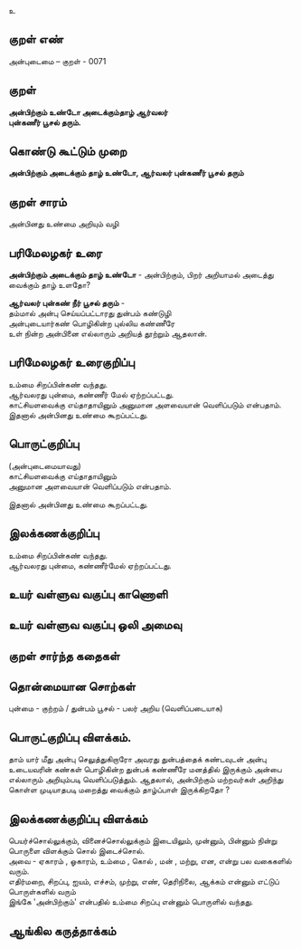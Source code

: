 உ

## குறள் எண் 

அன்புடைமை – குறள் - 0071  

## குறள் 

**அன்பிற்கும் உண்டோ அடைக்கும்தாழ் ஆர்வலர்  
புன்கணீர் பூசல் தரும்.** 

## கொண்டு கூட்டும் முறை

**அன்பிற்கும் அடைக்கும் தாழ் உண்டோ, ஆர்வலர் புன்கணீர் பூசல் தரும்**  

## குறள் சாரம் 

அன்பினது உண்மை அறியும் வழி   

## பரிமேலழகர் உரை

**அன்பிற்கும் அடைக்கும் தாழ் உண்டோ** - அன்பிற்கும், பிறர் அறியாமல் அடைத்து வைக்கும் தாழ் உளதோ?  

**ஆர்வலர் புன்கண் நீர் பூசல் தரும்** -  
தம்மால் அன்பு செய்யப்பட்டாரது துன்பம் கண்டுழி  
அன்புடையார்கண் பொழிகின்ற புல்லிய கண்ணீரே  
உள் நின்ற அன்பினை எல்லாரும் அறியத் தூற்றும் ஆதலான்.

## பரிமேலழகர் உரைகுறிப்பு   

உம்மை சிறப்பின்கண் வந்தது.  
ஆர்வலரது புன்மை, கண்ணீர் மேல் ஏற்றப்பட்டது.  
காட்சியளவைக்கு எய்தாதாயினும் அனுமான அளவையான் வெளிப்படும் என்பதாம்.  
இதனால் அன்பினது உண்மை கூறப்பட்டது. 

## பொருட்குறிப்பு 

(அன்புடைமையாவது)  
காட்சியளவைக்கு எய்தாதாயினும்  
அனுமான அளவையான் வெளிப்படும் என்பதாம்.  

இதனால் அன்பினது உண்மை கூறப்பட்டது.  

## இலக்கணக்குறிப்பு  

உம்மை சிறப்பின்கண் வந்தது.  
ஆர்வலரது புன்மை, கண்ணீர்மேல் ஏற்றப்பட்டது.    

## உயர் வள்ளுவ வகுப்பு காணொளி


## உயர் வள்ளுவ வகுப்பு ஒலி அமைவு 

 
## குறள் சார்ந்த கதைகள் 


## தொன்மையான சொற்கள்

புன்மை - குற்றம் / துன்பம் 
பூசல் - பலர் அறிய (வெளிப்படையாக)

## பொருட்குறிப்பு விளக்கம். 

தாம் யார் மீது அன்பு செலுத்துகிறாரோ அவரது துன்பத்தைக் கண்டவுடன் அன்பு உடையவரின் கண்கள் பொழிகின்ற துன்பக் கண்ணீரே மனத்தில் இருக்கும் அன்பை எல்லாரும் அறியும்படி வெளிப்படுத்தும். ஆதலால், அன்பிற்கும் மற்றவர்கள் அறிந்து கொள்ள முடியாதபடி மறைத்து வைக்கும் தாழ்ப்பாள் இருக்கிறதோ ?  

## இலக்கணக்குறிப்பு விளக்கம்  

பெயர்ச்சொல்லுக்கும், வினைச்சொல்லுக்கும் இடையிலும், முன்னும், பின்னும் நின்று பொருளை விளக்கும் சொல் இடைச்சொல்.	
அவை 	- ஏகாரம் , ஓகாரம், உம்மை , கொல் , மன் , மற்று, என, என்று பல வகைகளில் வரும்.  
எதிர்மறை, சிறப்பு, ஐயம், எச்சம், முற்று, எண், தெரிநிலை, ஆக்கம் என்னும் எட்டுப் பொருள்களில் வரும் 	
இங்கே 'அன்பிற்கும்' என்பதில் உம்மை சிறப்பு என்னும் பொருளில் வந்தது.

## ஆங்கில கருத்தாக்கம் 



